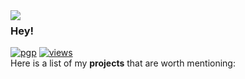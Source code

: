 <img align="left" src="https://orhun.dev/img/crow.png">

### Hey!

[![pgp](https://img.shields.io/badge/pgp-0xF83424824B3E4B90-313131?style=flat&labelColor=545454&color=313131)](https://github.com/orhun.gpg) [![views](https://komarev.com/ghpvc/?username=marcconci&style=flat&color=313131&label=views)](https://github.com/marcconci)
<br>
Here is a list of my **projects** that are worth mentioning:
